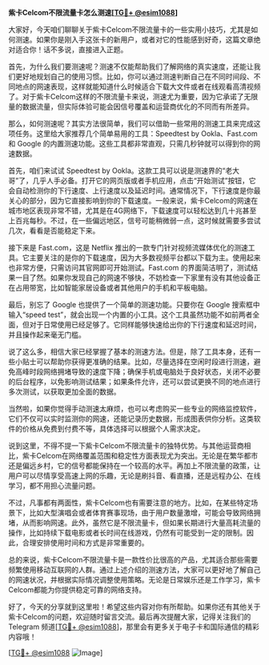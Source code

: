 **紫卡Celcom不限流量卡怎么测速[[TG💪+ @esim1088](https://t.me/s/esim1088)]**

大家好，今天咱们聊聊关于紫卡Celcom不限流量卡的一些实用小技巧，尤其是如何测速。如果你是刚入手这张卡的新用户，或者对它的性能感到好奇，这篇文章绝对适合你！话不多说，直接进入正题。

首先，为什么我们要测速呢？测速不仅能帮助我们了解网络的真实速度，还能让我们更好地规划自己的使用习惯。比如，你可以通过测速判断自己在不同时间段、不同地点的网速表现，这样就能知道什么时候适合下载大文件或者在线观看高清视频了。对于紫卡Celcom这样的不限流量卡来说，测速尤为重要，因为它承诺了无限量的数据流量，但实际体验可能会因信号覆盖和运营商优化的不同而有所差异。

那么，如何测速呢？其实方法很简单，我们可以借助一些常用的测速工具来完成这项任务。这里给大家推荐几个简单易用的工具：Speedtest by Ookla、Fast.com 和 Google 的内置测速功能。这些工具都非常直观，只需几秒钟就可以得到你的网速数据。

首先，咱们来试试 Speedtest by Ookla。这款工具可以说是测速界的“老大哥”了，几乎人手必备。打开它的网页版或者手机应用，点击“开始测试”按钮，它会自动检测你的下行速度、上行速度以及延迟时间。通常情况下，下行速度是你最关心的部分，因为它直接影响到你的下载速度。一般来说，紫卡Celcom的网速在城市地区表现非常不错，尤其是在4G网络下，下载速度可以轻松达到几十兆甚至上百兆每秒。不过，在一些偏远地区，信号可能稍微弱一点，这时候就需要多尝试几次，看看是否能稳定下来。

接下来是 Fast.com，这是 Netflix 推出的一款专门针对视频流媒体优化的测速工具。它主要关注的是你的下载速度，因为大多数视频平台都以下载为主。使用起来也非常方便，只需访问其官网即可开始测试。Fast.com 的界面简洁明了，测试结果一目了然。如果你发现自己的网速不够快，不妨检查一下家里有没有其他设备正在占用带宽，比如智能家居设备或者其他用户的手机和平板电脑。

最后，别忘了 Google 也提供了一个简单的测速功能。只要你在 Google 搜索框中输入“speed test”，就会出现一个内置的小工具。这个工具虽然功能不如前两者全面，但对于日常使用已经足够了。它同样能够快速给出你的下行速度和延迟时间，并且操作起来毫无门槛。

说了这么多，相信大家已经掌握了基本的测速方法。但是，除了工具本身，还有一些小贴士可以帮助你获得更准确的结果。比如，尽量选择在空闲时段进行测速，避免高峰时段网络拥堵导致的速度下降；确保手机或电脑处于良好状态，关闭不必要的后台程序，以免影响测试结果；如果条件允许，还可以尝试更换不同的地点进行多次测试，以获取更加全面的数据。

当然啦，如果你觉得手动测速太麻烦，也可以考虑购买一些专业的网络监控软件，它们不仅可以实时监测你的网速，还能记录历史数据，形成图表供你分析。这类软件的价格从免费到付费不等，具体选择可以根据个人需求决定。

说到这里，不得不提一下紫卡Celcom不限流量卡的独特优势。与其他运营商相比，紫卡Celcom在网络覆盖范围和稳定性方面表现尤为突出。无论是在繁华都市还是偏远乡村，它的信号都能保持在一个较高的水平。再加上不限流量的政策，让用户可以尽情享受高速上网的乐趣，无论是刷抖音、看直播，还是远程办公、在线学习，都不用担心流量问题。

不过，凡事都有两面性，紫卡Celcom也有需要注意的地方。比如，在某些特定场景下，比如大型演唱会或者体育赛事现场，由于用户数量激增，可能会导致网络拥堵，从而影响网速。此外，虽然它是不限流量卡，但如果长期进行大量高耗流量的操作，比如持续下载电影或者长时间在线游戏，仍然有可能受到一定的限制。因此，合理安排使用时间和方式是非常重要的。

总的来说，紫卡Celcom不限流量卡是一款性价比很高的产品，尤其适合那些需要频繁使用移动互联网的人群。通过上述介绍的测速方法，大家可以更好地了解自己的网速状况，并根据实际情况调整使用策略。无论是日常娱乐还是工作学习，紫卡Celcom都能为你提供稳定可靠的网络支持。

好了，今天的分享就到这里啦！希望这些内容对你有所帮助。如果你还有其他关于紫卡Celcom的问题，欢迎随时留言交流。最后再次提醒大家，记得关注我们的 Telegram 频道[[TG💪+ @esim1088](https://t.me/s/esim1088)]，那里会有更多关于电子卡和国际通信的精彩内容哦！

[[TG💪+ @esim1088](https://t.me/s/esim1088) ![Image](https://i.postimg.cc/4NQfJmqS/Snipaste-2025-05-13-00-14-12.png)]